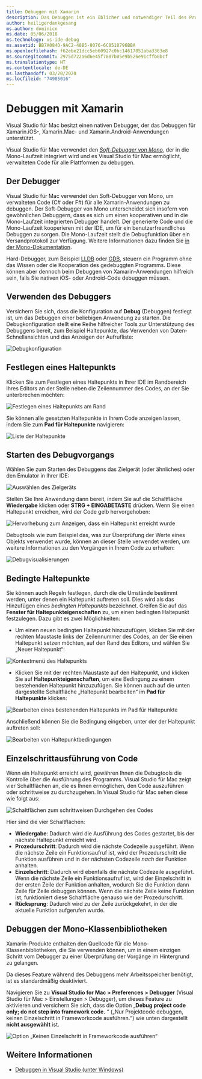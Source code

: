 ```yaml
---
title: Debuggen mit Xamarin
description: Das Debuggen ist ein üblicher und notwendiger Teil des Programmierens. Da Visual Studio für Mac eine ausgereifte IDE ist, enthält es eine Reihe von Features, die das Debuggen vereinfachen. Dieser Artikel erläutert vom sicheren Debuggen bis hin zur Datenvisualisierung, wie das volle Potenzial des Debuggens in Visual Studio für Mac genutzt werden kann.
author: heiligerdankgesang
ms.author: dominicn
ms.date: 05/06/2018
ms.technology: vs-ide-debug
ms.assetid: BB7A084D-9AC2-48B5-8076-6C8518796BBA
ms.openlocfilehash: f62ebe21dcc5eb60927c0bc14617051aba3363e8
ms.sourcegitcommit: 2975d722a6d6e45f7887b05e9b526e91cffb0bcf
ms.translationtype: HT
ms.contentlocale: de-DE
ms.lasthandoff: 03/20/2020
ms.locfileid: "74985016"
---
```

# <a name="debugging-with-xamarin"></a>Debuggen mit Xamarin

Visual Studio für Mac besitzt einen nativen Debugger, der das Debuggen für Xamarin.iOS-, Xamarin.Mac- und Xamarin.Android-Anwendungen unterstützt.

Visual Studio für Mac verwendet den [*Soft-Debugger von Mono*](https://www.mono-project.com/docs/advanced/runtime/docs/soft-debugger/), der in die Mono-Laufzeit integriert wird und es Visual Studio für Mac ermöglicht, verwalteten Code für alle Plattformen zu debuggen.

## <a name="the-debugger"></a>Der Debugger

Visual Studio für Mac verwendet den Soft-Debugger von Mono, um verwalteten Code (C# oder F#) für alle Xamarin-Anwendungen zu debuggen. Der Soft-Debugger von Mono unterscheidet sich insofern von gewöhnlichen Debuggern, dass es sich um einen kooperativen und in die Mono-Laufzeit integrierten Debugger handelt. Der generierte Code und die Mono-Laufzeit kooperieren mit der IDE, um für ein benutzerfreundliches Debuggen zu sorgen. Die Mono-Laufzeit stellt die Debugfunktion über ein Versandprotokoll zur Verfügung. Weitere Informationen dazu finden Sie [in der Mono-Dokumentation](https://www.mono-project.com/docs/advanced/runtime/docs/soft-debugger-wire-format/).

Hard-Debugger, zum Beispiel [LLDB](https://lldb.llvm.org/index.html) oder [GDB](https://www.gnu.org/software/gdb/), steuern ein Programm ohne das Wissen oder die Kooperation des gedebuggten Programms. Diese können aber dennoch beim Debuggen von Xamarin-Anwendungen hilfreich sein, falls Sie nativen iOS- oder Android-Code debuggen müssen.

## <a name="using-the-debugger"></a>Verwenden des Debuggers

Versichern Sie sich, dass die Konfiguration auf **Debug** (Debuggen) festlegt ist, um das Debuggen einer beliebigen Anwendung zu starten. Die Debugkonfiguration stellt eine Reihe hilfreicher Tools zur Unterstützung des Debuggens bereit, zum Beispiel Haltepunkte, das Verwenden von Daten-Schnellansichten und das Anzeigen der Aufrufliste:

![Debugkonfiguration](media/debugging-image_0.png)

## <a name="setting-a-breakpoint"></a>Festlegen eines Haltepunkts

Klicken Sie zum Festlegen eines Haltepunkts in Ihrer IDE im Randbereich Ihres Editors an der Stelle neben die Zeilennummer des Codes, an der Sie unterbrechen möchten:

![Festlegen eines Haltepunkts am Rand](media/debugging-image0.png)

Sie können alle gesetzten Haltepunkte in Ihrem Code anzeigen lassen, indem Sie zum **Pad für Haltepunkte** navigieren:

![Liste der Haltepunkte](media/debugging-image0a.png)

## <a name="start-debugging"></a>Starten des Debugvorgangs

Wählen Sie zum Starten des Debuggens das Zielgerät (oder ähnliches) oder den Emulator in Ihrer IDE:

![Auswählen des Zielgeräts](media/debugging-image1.png)

Stellen Sie Ihre Anwendung dann bereit, indem Sie auf die Schaltfläche **Wiedergabe** klicken oder **STRG + EINGABETASTE** drücken. Wenn Sie einen Haltepunkt erreichen, wird der Code gelb hervorgehoben:

![Hervorhebung zum Anzeigen, dass ein Haltepunkt erreicht wurde](media/debugging-image2.png)

Debugtools wie zum Beispiel das, was zur Überprüfung der Werte eines Objekts verwendet wurde, können an dieser Stelle verwendet werden, um weitere Informationen zu den Vorgängen in Ihrem Code zu erhalten:

![Debugvisualisierungen](media/debugging-image3.png)

## <a name="conditional-breakpoints"></a>Bedingte Haltepunkte

Sie können auch Regeln festlegen, durch die die Umstände bestimmt werden, unter denen ein Haltepunkt auftreten soll. Dies wird als das Hinzufügen eines *bedingten Haltepunkts* bezeichnet. Greifen Sie auf das **Fenster für Haltepunkteigenschaften** zu, um einen bedingten Haltepunkt festzulegen. Dazu gibt es zwei Möglichkeiten:

* Um einen neuen bedingten Haltepunkt hinzuzufügen, klicken Sie mit der rechten Maustaste links der Zeilennummer des Codes, an der Sie einen Haltepunkt setzen möchten, auf den Rand des Editors, und wählen Sie „Neuer Haltepunkt“:

 ![Kontextmenü des Haltepunkts](media/debugging-image4.png)

* Klicken Sie mit der rechten Maustaste auf den Haltepunkt, und klicken Sie auf **Haltepunkteigenschaften**, um eine Bedingung zu einem bestehenden Haltepunkt hinzuzufügen. Sie können auch auf die unten dargestellte Schaltfläche „Haltepunkt bearbeiten“ im **Pad für Haltepunkte** klicken:

 ![Bearbeiten eines bestehenden Haltepunkts im Pad für Haltepunkte](media/debugging-image5.png)

Anschließend können Sie die Bedingung eingeben, unter der der Haltepunkt auftreten soll:

 ![Bearbeiten von Haltepunktbedingungen](media/debugging-image6.png)

## <a name="stepping-through-code"></a>Einzelschrittausführung von Code

Wenn ein Haltepunkt erreicht wird, gewähren Ihnen die Debugtools die Kontrolle über die Ausführung des Programms. Visual Studio für Mac zeigt vier Schaltflächen an, die es Ihnen ermöglichen, den Code auszuführen oder schrittweise zu durchzugehen. In Visual Studio für Mac sehen diese wie folgt aus:

 ![Schaltflächen zum schrittweisen Durchgehen des Codes](media/debugging-image7.png)

Hier sind die vier Schaltflächen:

* **Wiedergabe**: Dadurch wird die Ausführung des Codes gestartet, bis der nächste Haltepunkt erreicht wird.
* **Prozedurschritt**: Dadurch wird die nächste Codezeile ausgeführt. Wenn die nächste Zeile ein Funktionsaufruf ist, wird der Prozedurschritt die Funktion ausführen und in der nächsten Codezeile *nach* der Funktion anhalten.
* **Einzelschritt**: Dadurch wird ebenfalls die nächste Codezeile ausgeführt. Wenn die nächste Zeile ein Funktionsaufruf ist, wird der Einzelschritt in der ersten Zeile der Funktion anhalten, wodurch Sie die Funktion dann Zeile für Zeile debuggen können. Wenn die nächste Zeile keine Funktion ist, funktioniert diese Schaltfläche genauso wie der Prozedurschritt.
* **Rücksprung**: Dadurch wird zu der Zeile zurückgekehrt, in der die aktuelle Funktion aufgerufen wurde.

## <a name="debugging-monos-class-libraries"></a>Debuggen der Mono-Klassenbibliotheken

Xamarin-Produkte enthalten den Quellcode für die Mono-Klassenbibliotheken, die Sie verwenden können, um in einem einzigen Schritt vom Debugger zu einer Überprüfung der Vorgänge im Hintergrund zu gelangen.

Da dieses Feature während des Debuggens mehr Arbeitsspeicher benötigt, ist es standardmäßig deaktiviert.

Navigieren Sie zu **Visual Studio for Mac > Preferences > Debugger** (Visual Studio für Mac > Einstellungen > Debugger), um dieses Feature zu aktivieren und versichern Sie sich, dass die Option „**Debug project code only; do not step into framework code.** “ („Nur Projektcode debuggen, keinen Einzelschritt in Frameworkcode ausführen.“) wie unten dargestellt **nicht ausgewählt** ist.

![Option „Keinen Einzelschritt in Frameworkcode ausführen“](media/debugging-image8.png)

## <a name="see-also"></a>Weitere Informationen

- [Debuggen in Visual Studio (unter Windows)](/visualstudio/debugger/)
